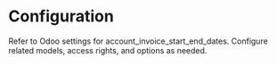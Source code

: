 # Configuration

Refer to Odoo settings for account_invoice_start_end_dates. Configure related models, access rights, and options as needed.

